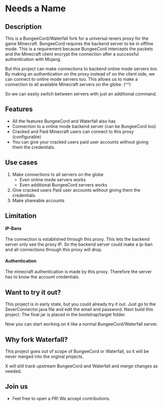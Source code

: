 # Needs a Name

## Description

This is a BungeeCord/Waterfall fork for a universal revers proxy for the game
Minecraft. BungeeCord requires the backend server to be in offline mode. This
is a requirement because BungeeCord intercepts the packets and the Minecraft
client encrypt the connection after a successful authentication with Mojang.

But this project can make connections to backend online mode servers too. By
making an authentication on the proxy instead of on the client side, we can
connect to online mode servers too. This allows us to make a connection to all
available Minecraft servers on the globe. (^^)

So we can easily switch between servers with just an additional command.

## Features

* All the features BungeeCord and Waterfall also has
* Connection to a online mode backend server (can be BungeeCord too)
* Cracked and Paid Minecraft users can connect to this proxy (configurable)
* You can give your cracked users paid user accounts without giving them
  the credentials.

## Use cases

1. Make connections to all servers on the globe
    * Even online mode servers works
    * Even additional BungeeCord servers works
2. Give cracked users Paid user accounts without giving them
  the credentials.
3. Make shareable accounts

## Limitation

#### IP-Bans

The connection is established through this proxy. This lets the backend server
only see the proxy IP. So the backend server could make a ip-ban and all
connections through this proxy will drop.

#### Authentication

The minecraft authentication is made by this proxy. Therefore the server has
to know the account credentials.

## Want to try it out?

This project is in early state, but you could already try it out. Just go to the
SeverConnector.java file and edit the email and password. Next build this
project. The final jar is placed in the bootstrap/target folder.

Now you can start working on it like a normal BungeeCord/Waterfall
server.

## Why fork Waterfall?

This project goes out of scope of BungeeCord or Waterfall, so it will be never
merged into the orginal projects.

X will still track upstream BungeeCord and Waterfall and merge changes as needed.

## Join us

* Feel free to open a PR! We accept contributions.
